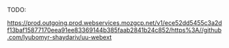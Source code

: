 TODO:

https://prod.outgoing.prod.webservices.mozgcp.net/v1/ece52dd5455c3a2df13baf15877170eea91ee83369144b385faab2841b24c852/https%3A//github.com/lyubomyr-shaydariv/uu-webext

